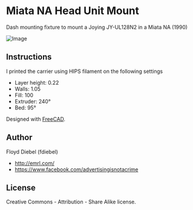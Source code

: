# Miata NA Head Unit Mount

Dash mounting fixture to mount a Joying JY-UL128N2 in a Miata NA (1990)

![Image](https://github.com/fdiebel/miata-na-joying/blob/master/img/miata-na-joying.jpg)

Instructions
--------
I printed the carrier using HIPS filament on the following settings

* Layer height: 0.22
* Walls: 1.05
* Fill: 100
* Extruder: 240°
* Bed: 95°

Designed with [FreeCAD](http://www.freecadweb.org/).

## Author
Floyd Diebel (fdiebel)
* <http://emrl.com/>
* <https://www.facebook.com/advertisingisnotacrime> 

## License
Creative Commons - Attribution - Share Alike license.  

